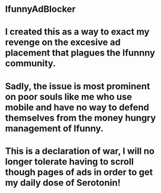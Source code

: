 # IfunnyAdBlocker
# I created this as a way to exact my revenge on the excesive ad placement that plagues the Ifunnny community. 
# Sadly, the issue is most prominent on poor souls like me who use mobile and have no way to defend themselves from the money hungry management of Ifunny.
# This is a declaration of war, I will no longer tolerate having to scroll though pages of ads in order to get my daily dose of Serotonin!
